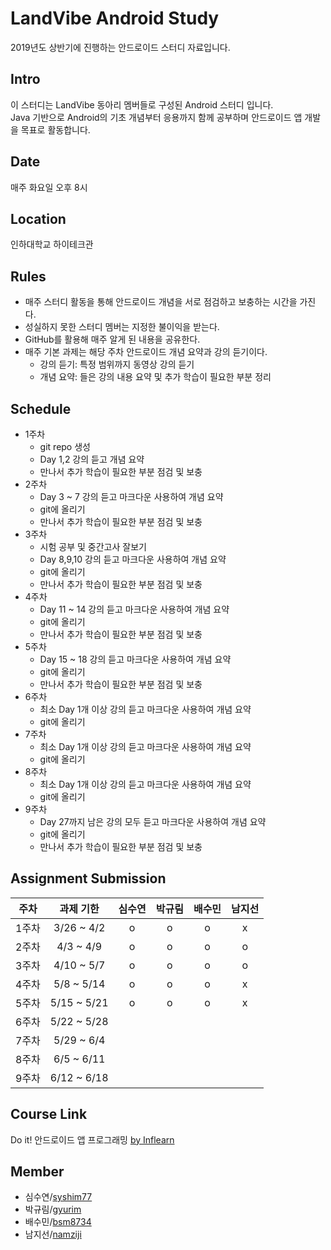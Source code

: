 # LandVibe Android Study
2019년도 상반기에 진행하는 안드로이드 스터디 자료입니다.  

## Intro
이 스터디는 LandVibe 동아리 멤버들로 구성된 Android 스터디 입니다.  
Java 기반으로 Android의 기초 개념부터 응용까지 함께 공부하며 안드로이드 앱 개발을 목표로 활동합니다.  

## Date
매주 화요일 오후 8시  

## Location
인하대학교 하이테크관  

## Rules
  - 매주 스터디 활동을 통해 안드로이드 개념을 서로 점검하고 보충하는 시간을 가진다.
  - 성실하지 못한 스터디 멤버는 지정한 불이익을 받는다.
  - GitHub를 활용해 매주 알게 된 내용을 공유한다.
  - 매주 기본 과제는 해당 주차 안드로이드 개념 요약과 강의 듣기이다.
    + 강의 듣기: 특정 범위까지 동영상 강의 듣기
    + 개념 요약: 들은 강의 내용 요약 및 추가 학습이 필요한 부분 정리

## Schedule
  - 1주차
    + git repo 생성
    + Day 1,2 강의 듣고 개념 요약
    + 만나서 추가 학습이 필요한 부분 점검 및 보충
  - 2주차
    + Day 3 ~ 7 강의 듣고 마크다운 사용하여 개념 요약
    + git에 올리기
    + 만나서 추가 학습이 필요한 부분 점검 및 보충
  - 3주차
    + 시험 공부 및 중간고사 잘보기
    + Day 8,9,10 강의 듣고 마크다운 사용하여 개념 요약
    + git에 올리기
    + 만나서 추가 학습이 필요한 부분 점검 및 보충
  - 4주차
    + Day 11 ~ 14 강의 듣고 마크다운 사용하여 개념 요약
    + git에 올리기
    + 만나서 추가 학습이 필요한 부분 점검 및 보충
  - 5주차
    + Day 15 ~ 18 강의 듣고 마크다운 사용하여 개념 요약
    + git에 올리기
    + 만나서 추가 학습이 필요한 부분 점검 및 보충
  - 6주차
    + 최소 Day 1개 이상 강의 듣고 마크다운 사용하여 개념 요약
    + git에 올리기
  - 7주차
    + 최소 Day 1개 이상 강의 듣고 마크다운 사용하여 개념 요약
    + git에 올리기
  - 8주차
    + 최소 Day 1개 이상 강의 듣고 마크다운 사용하여 개념 요약
    + git에 올리기
  - 9주차
    + Day 27까지 남은 강의 모두 듣고 마크다운 사용하여 개념 요약
    + git에 올리기
    + 만나서 추가 학습이 필요한 부분 점검 및 보충

## Assignment Submission
|주차|과제 기한|심수연|박규림|배수민|남지선|
|:---:|:---:|:---:|:---:|:---:|:---:|
|1주차|3/26 ~ 4/2|o|o|o|x|
|2주차|4/3 ~ 4/9|o|o|o|o|
|3주차|4/10 ~ 5/7|o|o|o|o|
|4주차|5/8 ~ 5/14|o|o|o|x|
|5주차|5/15 ~ 5/21|o|o|o|x|
|6주차|5/22 ~ 5/28|||||
|7주차|5/29 ~ 6/4|||||
|8주차|6/5 ~ 6/11|||||
|9주차|6/12 ~ 6/18|||||

## Course Link
Do it! 안드로이드 앱 프로그래밍 [by Inflearn](https://www.inflearn.com/course/do-it-%EC%95%88%EB%93%9C%EB%A1%9C%EC%9D%B4%EB%93%9C-%EC%95%B1-%ED%94%84%EB%A1%9C%EA%B7%B8%EB%9E%98%EB%B0%8D-%EC%95%88%EB%93%9C%EB%A1%9C%EC%9D%B4%EB%93%9C-%EA%B0%95%EC%A2%8C-2/?subscribe)  

## Member
  - 심수연/[syshim77](https://github.com/syshim77)
  - 박규림/[gyurim](https://github.com/gyurim)
  - 배수민/[bsm8734](https://github.com/bsm8734)
  - 남지선/[namziji](https://github.com/namziji)

